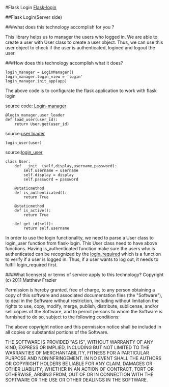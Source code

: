 #Flask Login
[Flask-login](https://flask-login.readthedocs.io/en/latest/)

##Flask Login(Server side)

###what does this technology accomplish for you ?
    
This library helps us to manager the users who logged in. We are able to create a
user with User class to create a user object. Thus, we can use this user object to 
check if the user is authenticated, logined and logout the user.

###How does this technology accomplish what it does?

```
login_manager = LoginManager()
login_manager.login_view = 'login'
login_manager.init_app(app)
```    
The above code is to configurate the flask application to work with flask login

source code: [Login-manager](https://flask-login.readthedocs.io/en/latest/_modules/flask_login/login_manager.html#LoginManager)

``` 
@login_manager.user_loader
def load_user(user_id):
    return User.get(user_id)
``` 
source:[user loader](https://flask-login.readthedocs.io/en/latest/_modules/flask_login/login_manager.html#LoginManager.user_loader)
``` 
login_user(user)
``` 
source:[login_user](https://flask-login.readthedocs.io/en/latest/_modules/flask_login/utils.html#login_user)
``` 
class User:
    def __init__(self,display,username,password):
        self.username = username
        self.display = display
        self.password = password

    @staticmethod
    def is_authenticated():
        return True

    @staticmethod
    def is_active():
        return True

    def get_id(self):
        return self.username
``` 
In order to use the login functionality, we need to parse a User class to login_user
function from flask-login. This User class need to have above functions. Having
is_authenticated function make sure the users who is authenticated can be recognized 
by the [login_required](https://flask-login.readthedocs.io/en/latest/_modules/flask_login/utils.html#login_required) 
which is a function to verify if a user is logged in. Thus, if a user wants to log
out, it needs to fulfill login_required first.

###What license(s) or terms of service apply to this technology?
Copyright (c) 2011 Matthew Frazier

Permission is hereby granted, free of charge, to any person
obtaining a copy of this software and associated documentation
files (the "Software"), to deal in the Software without
restriction, including without limitation the rights to use,
copy, modify, merge, publish, distribute, sublicense, and/or sell
copies of the Software, and to permit persons to whom the
Software is furnished to do so, subject to the following
conditions:

The above copyright notice and this permission notice shall be
included in all copies or substantial portions of the Software.

THE SOFTWARE IS PROVIDED "AS IS", WITHOUT WARRANTY OF ANY KIND,
EXPRESS OR IMPLIED, INCLUDING BUT NOT LIMITED TO THE WARRANTIES
OF MERCHANTABILITY, FITNESS FOR A PARTICULAR PURPOSE AND
NONINFRINGEMENT. IN NO EVENT SHALL THE AUTHORS OR COPYRIGHT
HOLDERS BE LIABLE FOR ANY CLAIM, DAMAGES OR OTHER LIABILITY,
WHETHER IN AN ACTION OF CONTRACT, TORT OR OTHERWISE, ARISING
FROM, OUT OF OR IN CONNECTION WITH THE SOFTWARE OR THE USE OR
OTHER DEALINGS IN THE SOFTWARE.
